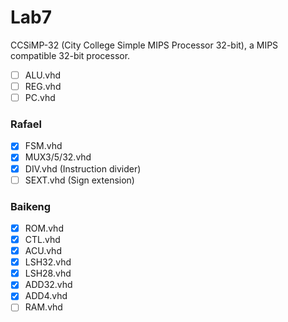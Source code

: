 # Lab7
CCSiMP-32 (City College Simple MIPS Processor 32-bit), a MIPS compatible 32-bit processor.

- [ ] ALU.vhd
- [ ] REG.vhd
- [ ] PC.vhd

### Rafael
- [x] FSM.vhd
- [x] MUX3/5/32.vhd
- [x] DIV.vhd (Instruction divider)
- [ ] SEXT.vhd (Sign extension)

### Baikeng	
- [x] ROM.vhd
- [x] CTL.vhd
- [x] ACU.vhd
- [x] LSH32.vhd
- [x] LSH28.vhd
- [x] ADD32.vhd
- [x] ADD4.vhd
- [ ] RAM.vhd
